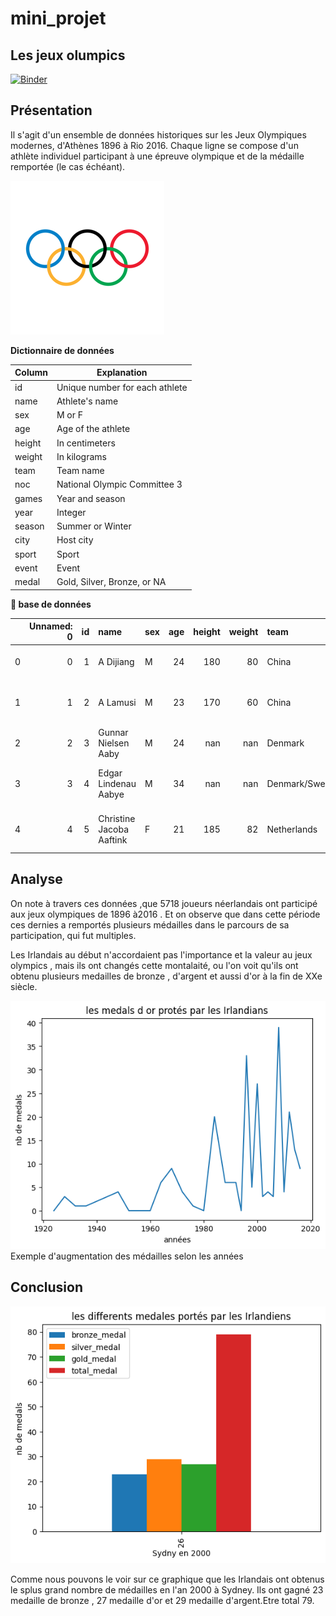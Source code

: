 # mini_projet
## Les jeux olumpics


[![Binder](https://mybinder.org/badge_logo.svg)](https://mybinder.org/v2/gh/abdelghanids/data-analysis-new/master?filepath=index.ipynb)

## Présentation 

Il s'agit d'un ensemble de données historiques sur les Jeux Olympiques modernes, d'Athènes 1896 à Rio 2016. Chaque ligne se compose d'un athlète individuel participant à une épreuve olympique et de la médaille remportée (le cas échéant).

<img src="img/jeux_olympics.png"
      />

**Dictionnaire de données**

|Column   |Explanation                   |
| ------- | ---------------------------- |
|id       |Unique number for each athlete |
|name     |Athlete's name                 |
|sex      |M or F                         |
|age      |Age of the athlete                        |
|height   |In centimeters                 |
|weight   |In kilograms                   |
|team     |Team name                      |
|noc      |National Olympic Committee 3   |
|games    |Year and season                |
|year     |Integer                        |
|season   |Summer or Winter               |
|city     |Host city                      |
|sport    |Sport                          |
|event    |Event                          |
|medal    |Gold, Silver, Bronze, or NA    |


**:file_folder: base de données**

|    |   Unnamed: 0 |   id | name                     | sex   |   age |   height |   weight | team           | noc   | games       |   year | season   | city      | sport         | event                            | medal   |
|---:|-------------:|-----:|:-------------------------|:------|------:|---------:|---------:|:---------------|:------|:------------|-------:|:---------|:----------|:--------------|:---------------------------------|:--------|
|  0 |            0 |    1 | A Dijiang                | M     |    24 |      180 |       80 | China          | CHN   | 1992 Summer |   1992 | Summer   | Barcelona | Basketball    | Basketball Men's Basketball      | nan     |
|  1 |            1 |    2 | A Lamusi                 | M     |    23 |      170 |       60 | China          | CHN   | 2012 Summer |   2012 | Summer   | London    | Judo          | Judo Men's Extra-Lightweight     | nan     |
|  2 |            2 |    3 | Gunnar Nielsen Aaby      | M     |    24 |      nan |      nan | Denmark        | DEN   | 1920 Summer |   1920 | Summer   | Antwerpen | Football      | Football Men's Football          | nan     |
|  3 |            3 |    4 | Edgar Lindenau Aabye     | M     |    34 |      nan |      nan | Denmark/Sweden | DEN   | 1900 Summer |   1900 | Summer   | Paris     | Tug-Of-War    | Tug-Of-War Men's Tug-Of-War      | Gold    |
|  4 |            4 |    5 | Christine Jacoba Aaftink | F     |    21 |      185 |       82 | Netherlands    | NED   | 1988 Winter |   1988 | Winter   | Calgary   | Speed Skating | Speed Skating Women's 500 metres | nan     |



## Analyse
On note à travers ces données ,que 5718 joueurs néerlandais ont participé aux jeux olympiques de 1896 à2016 .
Et on observe que dans cette période ces dernies a remportés plusieurs médailles dans le parcours de sa participation, qui fut multiples.

Les Irlandais au début n'accordaient pas l'importance et la valeur au jeux olympics , mais ils ont changés cette montalaité, ou l'on voit qu'ils ont obtenu plusieurs medailles de bronze , d'argent et aussi d'or à la fin de XXe siècle.

<img src="img/gold_medal1.png"
      />
   Exemple d'augmentation des médailles selon les années   





## Conclusion 

<img src="img/output.png"
      />

  Comme nous pouvons le voir sur ce graphique que les Irlandais ont obtenus le splus grand nombre de médailles en l'an 2000 à Sydney.
  Ils ont gagné 23 medaille de bronze , 27 medaille d'or et 29 medaille d'argent.Etre total 79.



